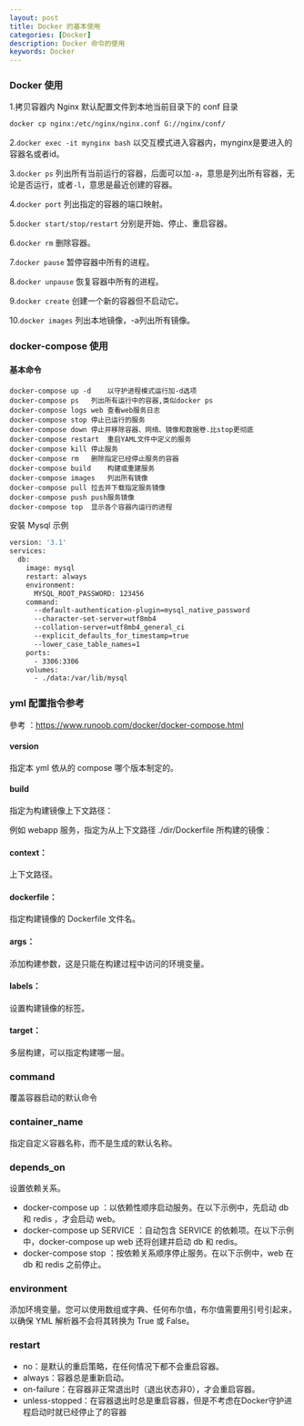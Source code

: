 ```yaml
---
layout: post
title: Docker 的基本使用
categories: [Docker]
description: Docker 命令的使用
keywords: Docker
---
```




### Docker 使用

1.拷贝容器内 Nginx 默认配置文件到本地当前目录下的 conf 目录

```sh
docker cp nginx:/etc/nginx/nginx.conf G://nginx/conf/
```

2.`docker exec -it mynginx bash` 以交互模式进入容器内，mynginx是要进入的容器名或者id。

3.`docker ps` 列出所有当前运行的容器，后面可以加`-a`，意思是列出所有容器，无论是否运行，或者`-l`，意思是最近创建的容器。

4.`docker port` 列出指定的容器的端口映射。

5.`docker start/stop/restart` 分别是开始、停止、重启容器。

6.`docker rm` 删除容器。

7.`docker pause` 暂停容器中所有的进程。

8.`docker unpause` 恢复容器中所有的进程。

9.`docker create` 创建一个新的容器但不启动它。

10.`docker images` 列出本地镜像，-a列出所有镜像。


### docker-compose 使用

#### 基本命令

``` shell
docker-compose up -d	以守护进程模式运行加-d选项
docker-compose ps	列出所有运行中的容器,类似docker ps
docker-compose logs web	查看web服务日志
docker-compose stop	停止已运行的服务
docker-compose down	停止并移除容器、网络、镜像和数据卷.比stop更彻底
docker-compose restart	重启YAML文件中定义的服务
docker-compose kill	停止服务
docker-compose rm	删除指定已经停止服务的容器
docker-compose build	构建或重建服务
docker-compose images	列出所有镜像
docker-compose pull	拉去并下载指定服务镜像
docker-compose push	push服务镜像
docker-compose top	显示各个容器内运行的进程
```

安裝 Mysql 示例

``` dockerfile
version: '3.1'
services:
  db:
    image: mysql
    restart: always
    environment:
      MYSQL_ROOT_PASSWORD: 123456
    command:
      --default-authentication-plugin=mysql_native_password
      --character-set-server=utf8mb4
      --collation-server=utf8mb4_general_ci
      --explicit_defaults_for_timestamp=true
      --lower_case_table_names=1
    ports:
      - 3306:3306
    volumes:
      - ./data:/var/lib/mysql
```

### yml 配置指令参考

參考 ：https://www.runoob.com/docker/docker-compose.html

#### version

指定本 yml 依从的 compose 哪个版本制定的。

#### build

指定为构建镜像上下文路径：

例如 webapp 服务，指定为从上下文路径 ./dir/Dockerfile 所构建的镜像：

#### context：

上下文路径。

#### dockerfile：

指定构建镜像的 Dockerfile 文件名。

#### args：

添加构建参数，这是只能在构建过程中访问的环境变量。

#### labels：

设置构建镜像的标签。

#### target：

多层构建，可以指定构建哪一层。

### command

覆盖容器启动的默认命令

### container_name

指定自定义容器名称，而不是生成的默认名称。

### depends_on

设置依赖关系。

- docker-compose up ：以依赖性顺序启动服务。在以下示例中，先启动 db 和 redis ，才会启动 web。
- docker-compose up SERVICE ：自动包含 SERVICE 的依赖项。在以下示例中，docker-compose up web 还将创建并启动 db 和 redis。
- docker-compose stop ：按依赖关系顺序停止服务。在以下示例中，web 在 db 和 redis 之前停止。

### environment

添加环境变量。您可以使用数组或字典、任何布尔值，布尔值需要用引号引起来，以确保 YML 解析器不会将其转换为 True 或 False。

### restart

- no：是默认的重启策略，在任何情况下都不会重启容器。
- always：容器总是重新启动。
- on-failure：在容器非正常退出时（退出状态非0），才会重启容器。
- unless-stopped：在容器退出时总是重启容器，但是不考虑在Docker守护进程启动时就已经停止了的容器

